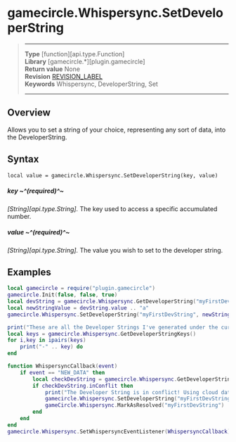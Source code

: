 # gamecircle.Whispersync.SetDeveloperString

> --------------------- ------------------------------------------------------------------------------------------
> __Type__              [function][api.type.Function]  
> __Library__           [gamecircle.*][plugin.gamecircle]  
> __Return value__      None  
> __Revision__          [REVISION_LABEL](REVISION_URL)  
> __Keywords__          Whispersync, DeveloperString, Set  
> --------------------- ------------------------------------------------------------------------------------------


## Overview
Allows you to set a string of your choice, representing any sort of data, into the DeveloperString. 


## Syntax
	local value = gamecircle.Whispersync.SetDeveloperString(key, value)
	
##### key ~^(required)^~
_[String][api.type.String]._ The key used to access a specific accumulated number.

##### value ~^(required)^~
_[String][api.type.String]._ The value you wish to set to the developer string. 

## Examples

``````lua  
local gamecircle = require("plugin.gamecircle")  
gamecircle.Init(false, false, true)   
local devString = gamecircle.Whispersync.GetDeveloperString("myFirstDevString")  
local newStringValue = devString.value .. "a"  
gamecircle.Whispersync.SetDeveloperString("myFirstDevString", newStringValue)  

print("These are all the Developer Strings I've generated under the current GameData set of Whispersync.")  
local keys = gamecircle.Whispersync.GetDeveloperStringKeys()  
for i,key in ipairs(keys)  
	print("-" .. key) do  
end  

function WhispersyncCallback(event)  
	if event == "NEW_DATA" then  
		local checkDevString = gamecircle.Whispersync.GetDeveloperString("myFirstDevString")  
		if checkDevString.inConflit then  
			print("The Developer String is in conflict! Using cloud data and marking as resolved")  
			gamecircle.Whispersync.SetDeveloperString("myFirstDevString", checkDevString.cloudValue)  
			gameCircle.Whispersync.MarkAsResolved("myFirstDevString")  
		end  
	end  
end  
gamecircle.Whispersync.SetWhispersyncEventListener(WhispersyncCallback)
``````
